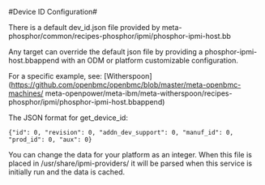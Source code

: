 #Device ID Configuration#

There is a default dev_id.json file provided by
meta-phosphor/common/recipes-phosphor/ipmi/phosphor-ipmi-host.bb

Any target can override the default json file by providing a phosphor-ipmi-host.bbappend with an ODM
or platform customizable configuration.

For a specific example, see:
[Witherspoon](https://github.com/openbmc/openbmc/blob/master/meta-openbmc-machines/
meta-openpower/meta-ibm/meta-witherspoon/recipes-phosphor/ipmi/phosphor-ipmi-host.bbappend)

The JSON format for get_device_id:

    {"id": 0, "revision": 0, "addn_dev_support": 0, "manuf_id": 0, "prod_id": 0, "aux": 0}

You can change the data for your platform as an integer. When this file is placed in
/usr/share/ipmi-providers/ it will be parsed when this service is initially run
and the data is cached.
